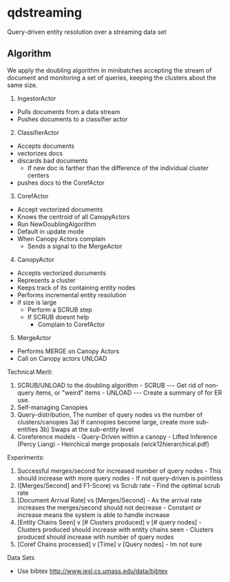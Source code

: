 qdstreaming
===========

Query-driven entity resolution over a streaming data set 

## Algorithm

We apply the doubling algorithm in minibatches
accepting the stream of document and monitoring a set
of queries, keeping the clusters about the same size.


1) IngestorActor
  - Pulls documents from a data stream
  - Pushes documents to a classifier actor

2) ClassifierActor
  - Accepts documents
  - vectorizes docs
  - discards bad documents
    - If new doc is farther than the difference of the individual cluster centers
  - pushes docs to the CorefActor

3) CorefActor
  - Accept vectorized documents
  - Knows the centroid of all CanopyActors
  - Run NewDoublingAlgorithm
  - Default in update mode
  - When Canopy Actors complain
    - Sends a signal to the MergeActor

4) CanopyActor
  - Accepts vectorized documents
  - Represents a cluster
  - Keeps track of its containing entity nodes
  - Performs incremental entity resolution 
  - if size is large
    - Perform a SCRUB step 
    - If SCRUB doesnt help
      - Complain to CorefActor

5) MergeActor
  - Performs MERGE on Canopy Actors
  - Call on Canopy actors UNLOAD
  


Technical Merit:
  1) SCRUB/UNLOAD to the doubling algorithm
    - SCRUB --- Get rid of non-query items, or "weird" items
    - UNLOAD --- Create a summary of for ER use.
  2) Self-managing Canopies
  3) Query-distribution, The number of query nodes vs the number of clusters/canopies
    3a) If cannopies become large, create more sub-entities
    3b) Swaps at the sub-entity level
  4) Coreference models
    - Query-Driven within a canopy
    - Lifted Inference (Percy Liang)
    - Heirchical merge proposals (wick12hierarchical.pdf)


Experiments:
  1) Successful merges/second for increased number of query nodes
    - This should increase with more query nodes
    - If not query-driven is pointless
  2) ([Merges/Second] and F1-Score) vs Scrub rate
    - Find the optimal scrub rate
  3) [Document Arrival Rate] vs [Merges/Second]
    - As the arrival rate increases the merges/second should not decrease
    - Constant or increase means the system is able to handle increase
  4) [Entity Chains Seen] v [# Clusters produced] v [# query nodes]
    - Clusters produced should increase with entity chains seen
    - Clusters produced should increase with number of query nodes
  5) [Coref Chains processed] v [Time] v [Query nodes]
    - Im not sure 

     
Data Sets
  - Use bibtex http://www.iesl.cs.umass.edu/data/bibtex
